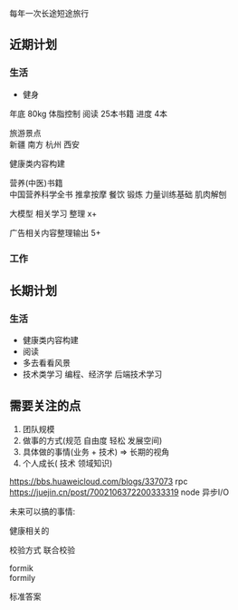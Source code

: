 每年一次长途短途旅行


## 近期计划
### 生活
* 健身 



年底  80kg 体脂控制
阅读 25本书籍  进度 4本

旅游景点  
    新疆
    南方
        杭州
    西安 

健康类内容构建

营养(中医)书籍  
    中国营养科学全书
    推拿按摩
    餐饮
锻炼 
    力量训练基础
    肌肉解刨

大模型 相关学习 整理 x+

广告相关内容整理输出  5+



### 工作

## 长期计划
### 生活
* 健康类内容构建
* 阅读 
* 多去看看风景
* 技术类学习 编程、经济学 后端技术学习


## 需要关注的点

1. 团队规模
2. 做事的方式(规范 自由度 轻松 发展空间)
3. 具体做的事情(业务 + 技术) => 长期的视角
4. 个人成长( 技术 领域知识) 


https://bbs.huaweicloud.com/blogs/337073  rpc
https://juejin.cn/post/7002106372200333319  node 异步I/O



未来可以搞的事情:
  
健康相关的



校验方式 联合校验

formik  
formily 


标准答案










































































